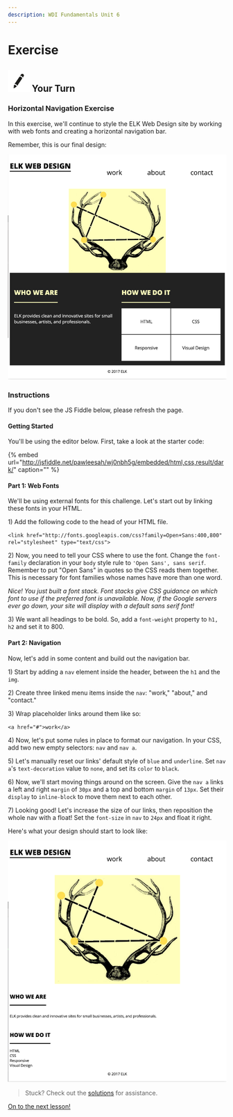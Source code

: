 ```yaml
---
description: WDI Fundamentals Unit 6
---
```


# Exercise

## ![Your Turn](../../.gitbook/assets/exercise%20%281%29.png) Your Turn

### Horizontal Navigation Exercise

In this exercise, we'll continue to style the ELK Web Design site by working with web fonts and creating a horizontal navigation bar.

Remember, this is our final design:

![](../../.gitbook/assets/elk-final%20%282%29.png)

### Instructions

If you don't see the JS Fiddle below, please refresh the page.

#### Getting Started

You'll be using the editor below. First, take a look at the starter code:

{% embed url="http://jsfiddle.net/pawleesah/wj0nbh5g/embedded/html,css,result/dark/" caption="" %}

#### Part 1: Web Fonts

We'll be using external fonts for this challenge. Let's start out by linking these fonts in your HTML.

1\) Add the following code to the head of your HTML file.

```markup
<link href="http://fonts.googleapis.com/css?family=Open+Sans:400,800" rel="stylesheet" type="text/css">
```

2\) Now, you need to tell your CSS where to use the font. Change the `font-family` declaration in your `body` style rule to `'Open Sans', sans serif`. Remember to put "Open Sans" in quotes so the CSS reads them together. This is necessary for font families whose names have more than one word.

_Nice! You just built a font stack. Font stacks give CSS guidance on which font to use if the preferred font is unavailable. Now, if the Google servers ever go down, your site will display with a default sans serif font!_

3\) We want all headings to be bold. So, add a `font-weight` property to `h1, h2` and set it to 800.

#### Part 2: Navigation

Now, let's add in some content and build out the navigation bar.

1\) Start by adding a `nav` element inside the header, between the `h1` and the `img`.

2\) Create three linked menu items inside the `nav`: "work," "about," and "contact."

3\) Wrap placeholder links around them like so:

```markup
<a href="#">work</a>
```

4\) Now, let's put some rules in place to format our navigation. In your CSS, add two new empty selectors: `nav` and `nav a`.

5\) Let's manually reset our links' default style of `blue` and `underline`. Set `nav a`'s `text-decoration` value to `none`, and set its `color` to `black`.

6\) Now, we'll start moving things around on the screen. Give the `nav a` links a left and right `margin` of `30px` and a top and bottom `margin` of `13px`. Set their `display` to `inline-block` to move them next to each other.

7\) Looking good! Let's increase the size of our links, then reposition the whole nav with a float! Set the `font-size` in `nav` to `24px` and float it right.

Here's what your design should start to look like:

![](../../.gitbook/assets/elk-with-floated-nav%20%281%29.png)

> Stuck? Check out the [solutions](../../exercise-solutions.md#horizontal-nav) for assistance.

[On to the next lesson!](../column-layout/)

